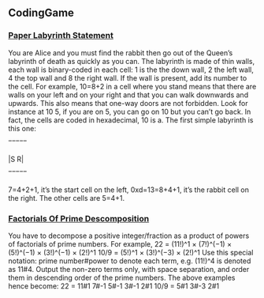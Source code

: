 ## CodingGame

### [Paper Labyrinth Statement](https://www.codingame.com/training/medium/paper-labyrinth)
You are Alice and you must find the rabbit then go out of the Queen’s labyrinth of death as quickly as you can.
The labyrinth is made of thin walls, each wall is binary-coded in each cell: 1 is the the down wall, 2 the left wall, 4 the top wall and 8 the right wall. If the wall is present, add its number to the cell. For example, 10=8+2 in a cell where you stand means that there are walls on your left and on your right and that you can walk downwards and upwards.
This also means that one-way doors are not forbidden. Look for instance at 10 5, if you are on 5, you can go on 10 but you can’t go back.
In fact, the cells are coded in hexadecimal, 10 is a.
The first simple labyrinth is this one:
 
 ‾‾‾‾‾
 
 |S R|
 
 ‾‾‾‾‾

7=4+2+1, it’s the start cell on the left, 0xd=13=8+4+1, it’s the rabbit cell on the right. The other cells are 5=4+1.

### [Factorials Of Prime Descomposition](https://www.codingame.com/training/hard/factorials-of-primes-decomposition)
You have to decompose a positive integer/fraction as a product of powers of factorials of prime numbers.
For example,
22 = (11!)^1 × (7!)^(−1) × (5!)^(−1) × (3!)^(−1) × (2!)^1
10/9 = (5!)^1 × (3!)^(−3) × (2!)^1
Use this special notation: prime number#power
to denote each term, e.g. (11!)^4 is denoted as 11#4.
Output the non-zero terms only, with space separation, and order them in descending order of the prime numbers.
The above examples hence become:
22 = 11#1 7#-1 5#-1 3#-1 2#1
10/9 = 5#1 3#-3 2#1

